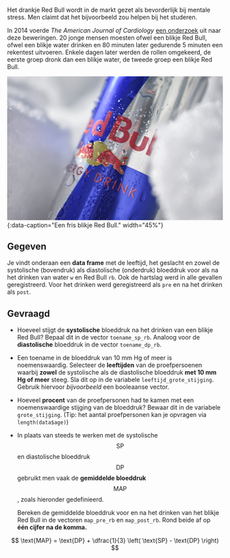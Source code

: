 Het drankje Red Bull wordt in de markt gezet als bevorderlijk bij mentale stress. Men claimt dat het bijvoorbeeld zou helpen bij het studeren.

In 2014 voerde *The American Journal of Cardiology* <a href="https://www.ajconline.org/article/S0002-9149(14)02005-0/fulltext" target="_blank">een onderzoek</a> uit naar deze beweringen. 20 jonge mensen moesten ofwel een blikje Red Bull, ofwel een blikje water drinken en 80 minuten later gedurende 5 minuten een rekentest uitvoeren. Enkele dagen later werden de rollen omgekeerd, de eerste groep dronk dan een blikje water, de tweede groep een blikje Red Bull.

![Een fris blikje Red Bull.](media/jesper-brouwers.jpg "Foto door Jesper Brouwers op Unsplash."){:data-caption="Een fris blikje Red Bull." width="45%"}

## Gegeven

Je vindt onderaan een **data frame** met de leeftijd, het geslacht en zowel de systolische (bovendruk) als diastolische (onderdruk) bloeddruk voor als na het drinken van water `w` en Red Bull `rb`. Ook de hartslag werd in alle gevallen geregistreerd. Voor het drinken werd geregistreerd als `pre` en na het drinken als `post`.

## Gevraagd

- Hoeveel stijgt de **systolische** bloeddruk na het drinken van een blikje Red Bull? Bepaal dit in de vector `toename_sp_rb`. Analoog voor de **diastolische** bloeddruk in de vector `toename_dp_rb`.

- Een toename in de bloeddruk van 10 mm Hg of meer is noemenswaardig. Selecteer de **leeftijden** van de proefpersoenen waarbij **zowel** de systolische als de diastolische bloeddruk **met 10 mm Hg of meer** steeg. Sla dit op in de variabele `leeftijd_grote_stijging`. Gebruik hiervoor *bijvoorbeeld* een booleaanse vector.

- Hoeveel **procent** van de proefpersonen had te kamen met een noemenswaardige stijging van de bloeddruk? Bewaar dit in de variabele `grote_stijging`. (Tip: het aantal proefpersonen kan je opvragen via `length(data$age)`)

- In plaats van steeds te werken met de systolische $$\text{SP}$$ en diastolische bloeddruk $$\text{DP}$$ gebruikt men vaak de **gemiddelde bloeddruk** $$\text{MAP}$$, zoals hieronder gedefinieerd.

  Bereken de gemiddelde bloeddruk voor en na het drinken van het blikje Red Bull in de vectoren `map_pre_rb` en `map_post_rb`. Rond beide af op **één cijfer na de komma.**

$$
    \text{MAP} = \text{DP} + \dfrac{1}{3} \left( \text{SP} - \text{DP} \right)
$$

  
